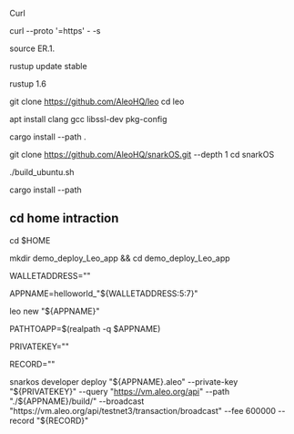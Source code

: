 Curl

curl --proto '=https' - -s

source ER.1.

rustup update stable

rustup 1.6

git clone https://github.com/AleoHQ/leo
cd leo

apt install clang gcc libssl-dev pkg-config

cargo install --path .

git clone https://github.com/AleoHQ/snarkOS.git --depth 1
cd snarkOS

./build_ubuntu.sh

cargo install --path


cd home intraction
------------------------------------------------------------------
cd $HOME

mkdir demo_deploy_Leo_app && cd demo_deploy_Leo_app

WALLETADDRESS=""

APPNAME=helloworld_"${WALLETADDRESS:5:7}"

leo new "${APPNAME}"

PATHTOAPP=$(realpath -q $APPNAME)

PRIVATEKEY=""

RECORD=""

snarkos developer deploy "${APPNAME}.aleo" --private-key "${PRIVATEKEY}" --query "https://vm.aleo.org/api" --path "./${APPNAME}/build/" --broadcast "https://vm.aleo.org/api/testnet3/transaction/broadcast" --fee 600000 --record "${RECORD}"

    
